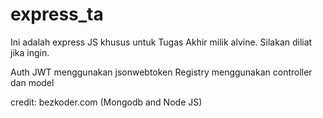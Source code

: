 # express_ta
Ini adalah express JS khusus untuk Tugas Akhir milik alvine. Silakan diliat jika ingin.

Auth JWT menggunakan jsonwebtoken 
Registry menggunakan controller dan model

credit: bezkoder.com (Mongodb and Node JS)
